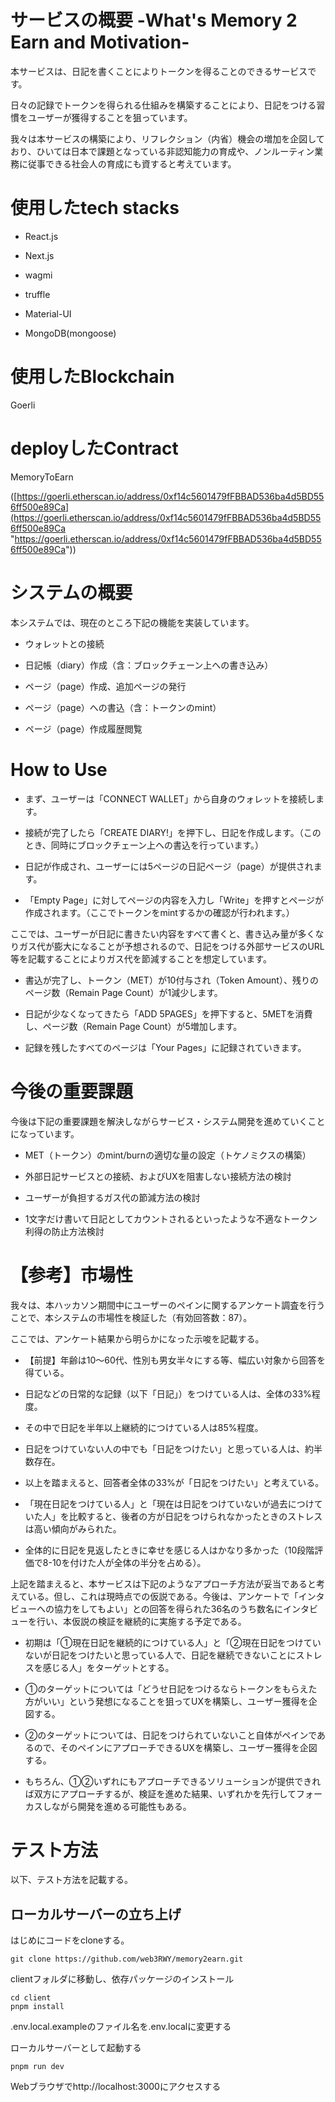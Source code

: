 ﻿# サービスの概要 -What's Memory 2 Earn and Motivation-

  

本サービスは、日記を書くことによりトークンを得ることのできるサービスです。

日々の記録でトークンを得られる仕組みを構築することにより、日記をつける習慣をユーザーが獲得することを狙っています。

我々は本サービスの構築により、リフレクション（内省）機会の増加を企図しており、ひいては日本で課題となっている非認知能力の育成や、ノンルーティン業務に従事できる社会人の育成にも資すると考えています。

  
  

# 使用したtech stacks

- React.js

- Next.js

- wagmi

- truffle

- Material-UI

- MongoDB(mongoose)

  

# 使用したBlockchain

Goerli

  

# deployしたContract

MemoryToEarn

([https://goerli.etherscan.io/address/0xf14c5601479fFBBAD536ba4d5BD556ff500e89Ca](https://goerli.etherscan.io/address/0xf14c5601479fFBBAD536ba4d5BD556ff500e89Ca  "https://goerli.etherscan.io/address/0xf14c5601479fFBBAD536ba4d5BD556ff500e89Ca"))

  

# システムの概要

本システムでは、現在のところ下記の機能を実装しています。

- ウォレットとの接続

- 日記帳（diary）作成（含：ブロックチェーン上への書き込み）

- ページ（page）作成、追加ページの発行

- ページ（page）への書込（含：トークンのmint）

- ページ（page）作成履歴閲覧

  

# How to Use

- まず、ユーザーは「CONNECT WALLET」から自身のウォレットを接続します。

- 接続が完了したら「CREATE DIARY!」を押下し、日記を作成します。（このとき、同時にブロックチェーン上への書込を行っています。）

- 日記が作成され、ユーザーには5ページの日記ページ（page）が提供されます。

- 「Empty Page」に対してページの内容を入力し「Write」を押すとページが作成されます。（ここでトークンをmintするかの確認が行われます。）

ここでは、ユーザーが日記に書きたい内容をすべて書くと、書き込み量が多くなりガス代が膨大になることが予想されるので、日記をつける外部サービスのURL等を記載することによりガス代を節減することを想定しています。

- 書込が完了し、トークン（MET）が10付与され（Token Amount）、残りのページ数（Remain Page Count）が1減少します。

- 日記が少なくなってきたら「ADD 5PAGES」を押下すると、5METを消費し、ページ数（Remain Page Count）が5増加します。

- 記録を残したすべてのページは「Your Pages」に記録されていきます。

  

# 今後の重要課題

今後は下記の重要課題を解決しながらサービス・システム開発を進めていくことになっています。

  

- MET（トークン）のmint/burnの適切な量の設定（トケノミクスの構築）

- 外部日記サービスとの接続、およびUXを阻害しない接続方法の検討

- ユーザーが負担するガス代の節減方法の検討

- 1文字だけ書いて日記としてカウントされるといったような不適なトークン利得の防止方法検討

  

# 【参考】市場性

我々は、本ハッカソン期間中にユーザーのペインに関するアンケート調査を行うことで、本システムの市場性を検証した（有効回答数：87）。

ここでは、アンケート結果から明らかになった示唆を記載する。

  

- 【前提】年齢は10～60代、性別も男女半々にする等、幅広い対象から回答を得ている。

- 日記などの日常的な記録（以下「日記」）をつけている人は、全体の33%程度。

- その中で日記を半年以上継続的につけている人は85%程度。

- 日記をつけていない人の中でも「日記をつけたい」と思っている人は、約半数存在。

- 以上を踏まえると、回答者全体の33%が「日記をつけたい」と考えている。

- 「現在日記をつけている人」と「現在は日記をつけていないが過去につけていた人」を比較すると、後者の方が日記をつけられなかったときのストレスは高い傾向がみられた。

- 全体的に日記を見返したときに幸せを感じる人はかなり多かった（10段階評価で8-10を付けた人が全体の半分を占める）。

  

上記を踏まえると、本サービスは下記のようなアプローチ方法が妥当であると考えている。但し、これは現時点での仮説である。今後は、アンケートで「インタビューへの協力をしてもよい」との回答を得られた36名のうち数名にインタビューを行い、本仮説の検証を継続的に実施する予定である。

  

- 初期は「①現在日記を継続的につけている人」と「②現在日記をつけていないが日記をつけたいと思っている人で、日記を継続できないことにストレスを感じる人」をターゲットとする。

- ①のターゲットについては「どうせ日記をつけるならトークンをもらえた方がいい」という発想になることを狙ってUXを構築し、ユーザー獲得を企図する。

- ②のターゲットについては、日記をつけられていないこと自体がペインであるので、そのペインにアプローチできるUXを構築し、ユーザー獲得を企図する。

- もちろん、①②いずれにもアプローチできるソリューションが提供できれば双方にアプローチするが、検証を進めた結果、いずれかを先行してフォーカスしながら開発を進める可能性もある。

# テスト方法
以下、テスト方法を記載する。

## ローカルサーバーの立ち上げ
はじめにコードをcloneする。

    git clone https://github.com/web3RWY/memory2earn.git

clientフォルダに移動し、依存パッケージのインストール

    cd client
    pnpm install
.env.local.exampleのファイル名を.env.localに変更する

ローカルサーバーとして起動する

    pnpm run dev

Webブラウザでhttp://localhost:3000にアクセスする



